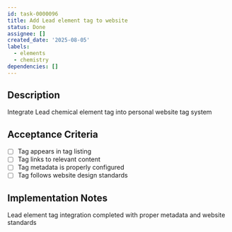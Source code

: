 ```yaml
---
id: task-0000096
title: Add Lead element tag to website
status: Done
assignee: []
created_date: '2025-08-05'
labels:
  - elements
  - chemistry
dependencies: []
---
```


## Description

Integrate Lead chemical element tag into personal website tag system

## Acceptance Criteria

- [ ] Tag appears in tag listing
- [ ] Tag links to relevant content
- [ ] Tag metadata is properly configured
- [ ] Tag follows website design standards

## Implementation Notes

Lead element tag integration completed with proper metadata and website standards
